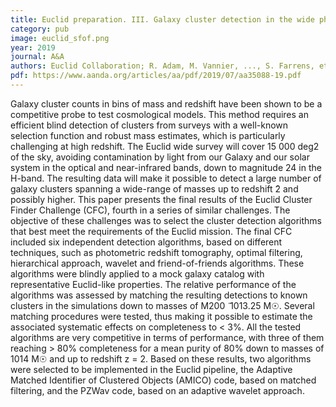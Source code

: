 ```yaml
---
title: Euclid preparation. III. Galaxy cluster detection in the wide photometric survey, performance and algorithm selection
category: pub
image: euclid_sfof.png
year: 2019
journal: A&A
authors: Euclid Collaboration; R. Adam, M. Vannier, ..., S. Farrens, et al.
pdf: https://www.aanda.org/articles/aa/pdf/2019/07/aa35088-19.pdf
---
```

Galaxy cluster counts in bins of mass and redshift have been shown to be a competitive probe to test cosmological models. This method requires an efficient blind detection of clusters from surveys with a well-known selection function and robust mass estimates, which is particularly challenging at high redshift. The Euclid wide survey will cover 15 000 deg2 of the sky, avoiding contamination by light from our Galaxy and our solar system in the optical and near-infrared bands, down to magnitude 24 in the H-band. The resulting data will make it possible to detect a large number of galaxy clusters spanning a wide-range of masses up to redshift ̃2 and possibly higher. This paper presents the final results of the Euclid Cluster Finder Challenge (CFC), fourth in a series of similar challenges. The objective of these challenges was to select the cluster detection algorithms that best meet the requirements of the Euclid mission. The final CFC included six independent detection algorithms, based on different techniques, such as photometric redshift tomography, optimal filtering, hierarchical approach, wavelet and friend-of-friends algorithms. These algorithms were blindly applied to a mock galaxy catalog with representative Euclid-like properties. The relative performance of the algorithms was assessed by matching the resulting detections to known clusters in the simulations down to masses of M200 ̃ 1013.25 M☉. Several matching procedures were tested, thus making it possible to estimate the associated systematic effects on completeness to < 3%. All the tested algorithms are very competitive in terms of performance, with three of them reaching > 80% completeness for a mean purity of 80% down to masses of 1014 M☉ and up to redshift z = 2. Based on these results, two algorithms were selected to be implemented in the Euclid pipeline, the Adaptive Matched Identifier of Clustered Objects (AMICO) code, based on matched filtering, and the PZWav code, based on an adaptive wavelet approach.
